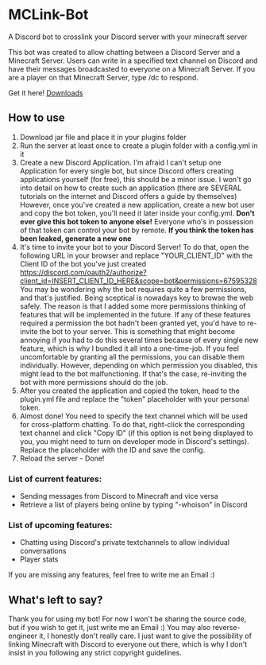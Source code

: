 # MCLink-Bot
A Discord bot to crosslink your Discord server with your minecraft server

This bot was created to allow chatting between a Discord Server and a Minecraft Server.
Users can write in a specified text channel on Discord and have their messages broadcasted to everyone on a Minecraft Server. If you are a player on that Minecraft Server, type /dc <your Message> to respond.
  
  Get it here!
  [Downloads](https://github.com/zerklickt/MCLink-Bot/releases)

## How to use
1. Download jar file and place it in your plugins folder
2. Run the server at least once to create a plugin folder with a config.yml in it
3. Create a new Discord Application. I'm afraid I can't setup one Application for every single bot, but since Discord offers creating applications yourself (for free), this should be a minor issue. I won't go into detail on how to create such an application (there are SEVERAL tutorials on the internet and Discord offers a guide by themselves)
However, once you've created a new application, create a new bot user and copy the bot token, you'll need it later inside your config.yml. **Don't ever give this bot token to anyone else!** Everyone who's in possession of that token can control your bot by remote. **If you think the token has been leaked, generate a new one**
4. It's time to invite your bot to your Discord Server! To do that, open the following URL in your browser and replace "YOUR_CLIENT_ID" with the Client ID of the bot you've just created 
https://discord.com/oauth2/authorize?client_id=INSERT_CLIENT_ID_HERE&scope=bot&permissions=67595328 
You may be wondering why the bot requires quite a few permissions, and that's justified. Being sceptical is nowadays key to browse the web safely. The reason is that I added some more permissions thinking of features that will be implemented in the future. If any of these features required a permission the bot hadn't been granted yet, you'd have to re-invite the bot to your server. This is something that might become annoying if you had to do this several times because of every single new feature, which is why I bundled it all into a one-time-job. If you feel uncomfortable by granting all the permissions, you can disable them individually. However, depending on which permission you disabled, this might lead to the bot malfunctioning. If that's the case, re-inviting the bot with more permissions should do the job.
5. After you created the application and copied the token, head to the plugin.yml file and replace the "token" placeholder with your personal token.
6. Almost done! You need to specify the text channel which will be used for cross-platform chatting. To do that, right-click the corresponding text channel and click "Copy ID" (if this option is not being displayed to you, you might need to turn on developer mode in Discord's settings). Replace the placeholder with the ID and save the config.
7. Reload the server - Done!


### List of current features:
- Sending messages from Discord to Minecraft and vice versa
- Retrieve a list of players being online by typing "-whoison" in Discord

### List of upcoming features:
- Chatting using Discord's private textchannels to allow individual conversations
- Player stats

If you are missing any features, feel free to write me an Email :)

## What's left to say?
Thank you for using my bot! For now I won't be sharing the source code, but if you wish to get it, just write me an Email :) You may also reverse-engineer it, I honestly don't really care. I just want to give the possibility of linking Minecraft with Discord to everyone out there, which is why I don't insist in you following any strict copyright guidelines.

